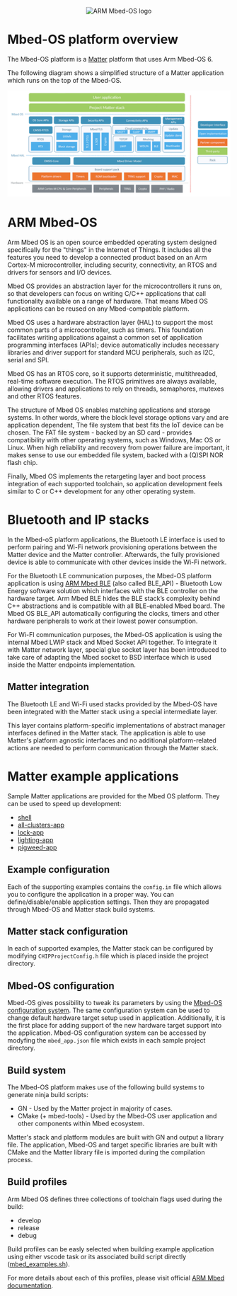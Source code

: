 <p align="center">
<img src="https://raw.githubusercontent.com/ARMmbed/mbed-os/master/logo.png" alt="ARM Mbed-OS logo"/>
</p>

# Mbed-OS platform overview

The Mbed-OS platform is a
[Matter](https://github.com/project-chip/connectedhomeip) platform that uses Arm
Mbed-OS 6.

The following diagram shows a simplified structure of a Matter application which
runs on the top of the Mbed-OS.

<p align="center">
    <img src="images/matter_mbedos_overview_simplified.png" alt="matter_mbedos_overview_simplified">
</p>

# ARM Mbed-OS

Arm Mbed OS is an open source embedded operating system designed specifically
for the "things" in the Internet of Things. It includes all the features you
need to develop a connected product based on an Arm Cortex-M microcontroller,
including security, connectivity, an RTOS and drivers for sensors and I/O
devices.

Mbed OS provides an abstraction layer for the microcontrollers it runs on, so
that developers can focus on writing C/C++ applications that call functionality
available on a range of hardware. That means Mbed OS applications can be reused
on any Mbed-compatible platform.

Mbed OS uses a hardware abstraction layer (HAL) to support the most common parts
of a microcontroller, such as timers. This foundation facilitates writing
applications against a common set of application programming interfaces (APIs);
device automatically includes necessary libraries and driver support for
standard MCU peripherals, such as I2C, serial and SPI.

Mbed OS has an RTOS core, so it supports deterministic, multithreaded, real-time
software execution. The RTOS primitives are always available, allowing drivers
and applications to rely on threads, semaphores, mutexes and other RTOS
features.

The structure of Mbed OS enables matching applications and storage systems. In
other words, where the block level storage options vary and are application
dependent, The file system that best fits the IoT device can be chosen. The FAT
file system - backed by an SD card - provides compatibility with other operating
systems, such as Windows, Mac OS or Linux. When high reliability and recovery
from power failure are important, it makes sense to use our embedded file
system, backed with a (Q)SPI NOR flash chip.

Finally, Mbed OS implements the retargeting layer and boot process integration
of each supported toolchain, so application development feels similar to C or
C++ development for any other operating system.

# Bluetooth and IP stacks

In the Mbed-oS platform applications, the Bluetooth LE interface is used to
perform pairing and Wi-Fi network provisioning operations between the Matter
device and the Matter controller. Afterwards, the fully provisioned device is
able to communicate with other devices inside the Wi-Fi network.

For the Bluetooth LE communication purposes, the Mbed-OS platform application is
using
[ARM Mbed BLE](https://os.mbed.com/docs/mbed-os/latest/apis/bluetooth-apis.html)
(also called BLE_API) - Bluetooth Low Energy software solution which interfaces
with the BLE controller on the hardware target. Arm Mbed BLE hides the BLE
stack’s complexity behind C++ abstractions and is compatible with all
BLE-enabled Mbed board. The Mbed OS BLE_API automatically configuring the
clocks, timers and other hardware peripherals to work at their lowest power
consumption.

For Wi-FI communication purposes, the Mbed-OS application is using the internal
Mbed LWIP stack and Mbed Socket API together. To integrate it with Matter
network layer, special glue socket layer has been introduced to take care of
adapting the Mbed socket to BSD interface which is used inside the Matter
endpoints implementation.

## Matter integration

The Bluetooth LE and Wi-Fi used stacks provided by the Mbed-OS have been
integrated with the Matter stack using a special intermediate layer.

This layer contains platform-specific implementations of abstract manager
interfaces defined in the Matter stack. The application is able to use Matter's
platform agnostic interfaces and no additional platform-related actions are
needed to perform communication through the Matter stack.

# Matter example applications

Sample Matter applications are provided for the Mbed OS platform. They can be
used to speed up development:

-   [shell](../../examples/shell/mbed)
-   [all-clusters-app](../../examples/all-clusters-app/mbed)
-   [lock-app](../../examples/lock-app/mbed/README.md)
-   [lighting-app](../../examples/lighting-app/mbed/README.md)
-   [pigweed-app](../../examples/pigweed-app/mbed/README.md)

## Example configuration

Each of the supporting examples contains the `config.in` file which allows you
to configure the application in a proper way. You can define/disable/enable
application settings. Then they are propagated through Mbed-OS and Matter stack
build systems.

## Matter stack configuration

In each of supported examples, the Matter stack can be configured by modifying
`CHIPProjectConfig.h` file which is placed inside the project directory.

## Mbed-OS configuration

Mbed-OS gives possibility to tweak its parameters by using the
[Mbed-OS configuration system](https://os.mbed.com/docs/mbed-os/latest/program-setup/advanced-configuration.html).
The same configuration system can be used to change default hardware target
setup used in application. Additionally, it is the first place for adding
support of the new hardware target support into the application. Mbed-OS
configuration system can be accessed by modyfing the `mbed_app.json` file which
exists in each sample project directory.

## Build system

The Mbed-OS platform makes use of the following build systems to generate ninja
build scripts:

-   GN - Used by the Matter project in majority of cases.
-   CMake (+ mbed-tools) - Used by the Mbed-OS user application and other
    components within Mbed ecosystem.

Matter's stack and platform modules are built with GN and output a library file.
The application, Mbed-OS and target specific libraries are built with CMake and
the Matter library file is imported during the compilation process.

## Build profiles

Arm Mbed OS defines three collections of toolchain flags used during the build:

-   develop
-   release
-   debug

Build profiles can be easly selected when building example application using
either vscode task or its associated build script directly
([mbed_examples.sh](../../scripts/examples/mbed_example.sh)).

For more details about each of this profiles, please visit official
[ARM Mbed documentation](https://os.mbed.com/docs/mbed-os/latest/program-setup/build-profiles-and-rules.html).
